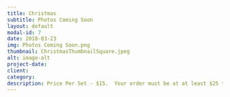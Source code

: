 ```yaml
---
title: Christmas
subtitle: Photos Coming Soon
layout: default
modal-id: 7
date: 2018-03-23
img: Photos Coming Soon.png
thumbnail: ChristmasThumbnailSquare.jpeg
alt: image-alt
project-date: 
client: 
category: 
description: Price Per Set - $15.  Your order must be at at least $25 to qualify for free delivery. 
---
```

